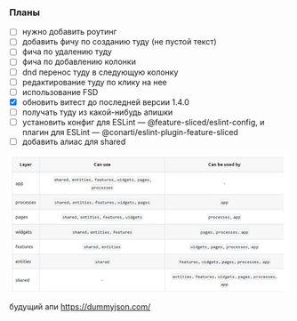 ### Планы
- [ ] нужно добавить роутинг
- [ ] добавить фичу по созданию туду (не пустой текст)
- [ ] фича по удалению туду 
- [ ] фича по добавлению колонки
- [ ] dnd перенос туду в следующую колонку
- [ ] редактирование туду по клику на нее
- [ ] использование FSD
- [x] обновить витест до последней версии 1.4.0
- [ ] получать туду из какой-нибудь апишки
- [ ] установить конфиг для ESLint — @feature-sliced/eslint-config, и плагин для ESLint — @conarti/eslint-plugin-feature-sliced
- [ ] добавить алиас для shared

![img.png](img.png)

будущий апи https://dummyjson.com/